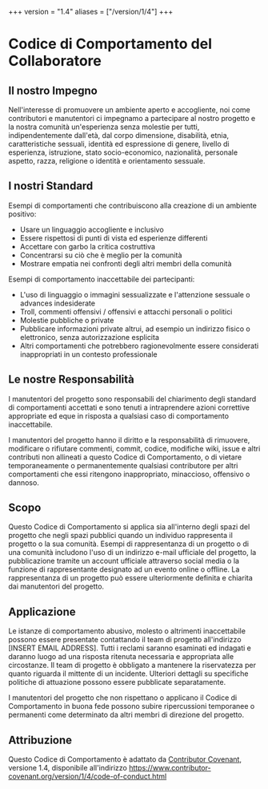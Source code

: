 +++
version = "1.4"
aliases = ["/version/1/4"]
+++

# Codice di Comportamento del Collaboratore

## Il nostro Impegno

Nell'interesse di promuovere un ambiente aperto e accogliente, noi come
contributori e manutentori ci impegnamo a partecipare al nostro progetto e
la nostra comunità un'esperienza senza molestie per tutti, indipendentemente 
dall'età, dal corpo dimensione, disabilità, etnia, caratteristiche sessuali,
identità ed espressione di genere, livello di esperienza, istruzione, stato
socio-economico, nazionalità, personale aspetto, razza, religione o identità e
orientamento sessuale.

## I nostri Standard

Esempi di comportamenti che contribuiscono alla creazione di un ambiente
positivo:

* Usare un linguaggio accogliente e inclusivo
* Essere rispettosi di punti di vista ed esperienze differenti
* Accettare con garbo la critica costruttiva
* Concentrarsi su ciò che è meglio per la comunità
* Mostrare empatia nei confronti degli altri membri della comunità

Esempi di comportamento inaccettabile dei partecipanti:

* L'uso di linguaggio o immagini sessualizzate e l'attenzione sessuale o
  advances indesiderate
* Troll, commenti offensivi / offensivi e attacchi personali o politici
* Molestie pubbliche o private
* Pubblicare informazioni private altrui, ad esempio un indirizzo fisico o
  elettronico, senza autorizzazione esplicita
* Altri comportamenti che potrebbero ragionevolmente essere considerati
  inappropriati in un contesto professionale

## Le nostre Responsabilità

I manutentori del progetto sono responsabili del chiarimento degli standard di
comportamenti accettati e sono tenuti a intraprendere azioni correttive
appropriate ed eque in risposta a qualsiasi caso di comportamento inaccettabile.

I manutentori del progetto hanno il diritto e la responsabilità di rimuovere,
modificare o rifiutare commenti, commit, codice, modifiche wiki, issue e altri
contributi non allineati a questo Codice di Comportamento, o di vietare
temporaneamente o permanentemente qualsiasi contributore per altri
comportamenti che essi ritengono inappropriato, minaccioso, offensivo o dannoso.

## Scopo

Questo Codice di Comportamento si applica sia all'interno degli spazi del
progetto che negli spazi pubblici quando un individuo rappresenta il progetto
o la sua comunità. Esempi di rappresentanza di un progetto o di una comunità
includono l'uso di un indirizzo e-mail ufficiale del progetto, la pubblicazione
tramite un account ufficiale attraverso social media o la funzione di
rappresentante designato ad un evento online o offline. La rappresentanza di un
progetto può essere ulteriormente definita e chiarita dai manutentori del progetto.

## Applicazione

Le istanze di comportamento abusivo, molesto o altrimenti inaccettabile possono
essere presentate contattando il team di progetto all'indirizzo 
[INSERT EMAIL ADDRESS]. Tutti i reclami saranno esaminati ed indagati e daranno
luogo ad una risposta ritenuta necessaria e appropriata alle circostanze. Il
team di progetto è obbligato a mantenere la riservatezza per quanto riguarda il
mittente di un incidente.
Ulteriori dettagli su specifiche politiche di attuazione possono essere
pubblicate separatamente.

I manutentori del progetto che non rispettano o applicano il Codice di 
Comportamento in buona fede possono subire ripercussioni temporanee o
permanenti come determinato da altri membri di direzione del progetto.

## Attribuzione

Questo Codice di Comportamento è adattato da [Contributor Covenant][homepage],
versione 1.4, disponibile all'indirizzo https://www.contributor-covenant.org/version/1/4/code-of-conduct.html

[homepage]: https://www.contributor-covenant.org
